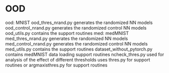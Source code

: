 # OOD
ood: MNIST
  ood_thres_nrand.py generates the randomized NN models
  ood_control_nrand.py generates the randomized control NN models
  ood_utils.py contains the support routines
med: medMNIST
  med_thres_nrand.py generates the randomized NN models
  med_control_nrand.py generates the randomized control NN models
  med_utils.py contains the support routines
  dataset_without_pytorch.py contains medMNIST data loading support routines
ncheck_thres.py used for analysis of the effect of different thresholds
uses thres.py for support routines
or argmaxisthres.py for support routines

